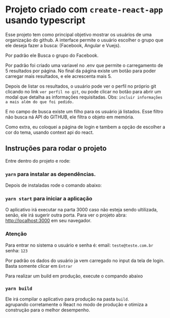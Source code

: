 # Projeto criado com `create-react-app` usando typescript

Esse projeto tem como principal objetivo mostrar os usuários de uma organização do github. A interface permite o usuário escolher o grupo que ele deseja fazer a busca: (Facebook, Angular e Vuejs).

Por padrão ele Busca o grupo do Facebook.

Por padrão foi criado uma variavel no .env que permite o carregamento de 5 resultados por página.
No final da página existe um botão para poder carregar mais resultados, e ele acrescenta mais 5.

Depois de listar os resultados, o usuário pode ver o perfil no próprio git clicando no link `ver perfil no git`, ou pode clicar no botão para abrir um modal que detalha as informações requisitadas.  Obs: `incluir informações a mais além do que foi pedido.`

E no campo de busca existe um filho para os usuário já listados.
Esse filtro não busca ná API do GITHUB, ele filtra o objeto em memória.

Como extra, eu coloquei a página de login e tambem a opção de escolher a cor do tema, usando context api do react.
## Instruções para rodar o projeto

Entre dentro do projeto e rode:
### `yarn` para instalar as dependências.
Depois de instaladas rode o comando abaixo:
### `yarn start` para iniciar a aplicação

O aplicativo irá executar na parta 3000 caso não esteja sendo ultilizada, senão, ele irá sugerir outra porta.
Para ver o projeto abra: [http://localhost:3000](http://localhost:3000) em seu navegador.

### Atenção
Para entrar no sistema o usuário e senha é:
email: `teste@teste.com.br`
senha: `123`

Por padrão os dados do usuário ja vem carregado no input da tela de login.
Basta somente clicar em `Entrar`

Para realizar um build em produção, execute o compando abaixo
### `yarn build`

Ele irá compilar o aplicativo para produção na pasta `build`. \
agrupando corretamente o React no modo de produção e otimiza a construção para o melhor desempenho.



